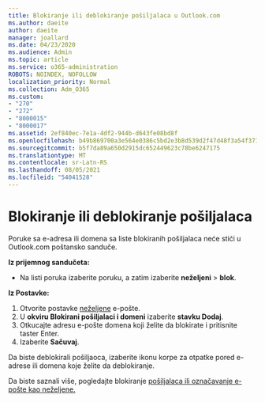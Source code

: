 ```yaml
---
title: Blokiranje ili deblokiranje pošiljalaca u Outlook.com
ms.author: daeite
author: daeite
manager: joallard
ms.date: 04/23/2020
ms.audience: Admin
ms.topic: article
ms.service: o365-administration
ROBOTS: NOINDEX, NOFOLLOW
localization_priority: Normal
ms.collection: Adm_O365
ms.custom:
- "270"
- "272"
- "8000015"
- "8000017"
ms.assetid: 2ef840ec-7e1a-4df2-944b-d643fe08bd8f
ms.openlocfilehash: b49b869700a3e564e0386c5bd2e3b8d539d2f47d48f3a54f3718c770ccc9a0bd
ms.sourcegitcommit: b5f7da89a650d2915dc652449623c78be6247175
ms.translationtype: MT
ms.contentlocale: sr-Latn-RS
ms.lasthandoff: 08/05/2021
ms.locfileid: "54041528"
---
```

# <a name="block-or-unblock-senders"></a>Blokiranje ili deblokiranje pošiljalaca

Poruke sa e-adresa ili domena sa liste blokiranih pošiljalaca neće stići u Outlook.com poštansko sanduče.

**Iz prijemnog sandučeta:**

- Na listi poruka izaberite poruku, a zatim izaberite **neželjeni**  >  **blok**.

**Iz Postavke:**

1. Otvorite postavke [neželjene](https://outlook.live.com/mail/options/mail/junkEmail) e-pošte.
2. U **okviru Blokirani pošiljalaci i domeni** izaberite **stavku Dodaj**.
3. Otkucajte adresu e-pošte domena koji želite da blokirate i pritisnite taster Enter.
4. Izaberite **Sačuvaj**.

Da biste deblokirali pošiljaoca, izaberite ikonu korpe za otpatke pored e-adrese ili domena koje želite da deblokiranje.

Da biste saznali više, pogledajte blokiranje [pošiljalaca ili označavanje e-pošte kao neželjene.](https://support.office.com/article/a3ece97b-82f8-4a5e-9ac3-e92fa6427ae4?wt.mc_id=Office_Outlook_com_Alchemy)